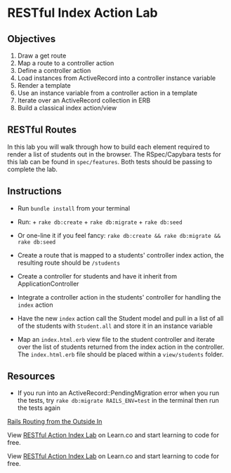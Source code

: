 # RESTful Index Action Lab

## Objectives 

1. Draw a get route
2. Map a route to a controller action
3. Define a controller action
4. Load instances from ActiveRecord into a controller instance variable
5. Render a template
6. Use an instance variable from a controller action in a template
7. Iterate over an ActiveRecord collection in ERB
8. Build a classical index action/view

## RESTful Routes

In this lab you will walk through how to build each element required to render a
list of students out in the browser. The RSpec/Capybara tests for this lab can
be found in `spec/features`. Both tests should be passing to complete the lab.

## Instructions

- Run `bundle install` from your terminal

- Run: + `rake db:create` + `rake db:migrate` + `rake db:seed`

- Or one-line it if you feel fancy: `rake db:create && rake db:migrate && rake db:seed`

- Create a route that is mapped to a students' controller index action, the
  resulting route should be `/students`

- Create a controller for students and have it inherit from
  ApplicationController

- Integrate a controller action in the students' controller for handling the
  `index` action

- Have the new `index` action call the Student model and pull in a list of all
  of the students with `Student.all` and store it in an instance variable

- Map an `index.html.erb` view file to the student controller and iterate over the
  list of students returned from the index action in the controller. The
  `index.html.erb` file should be placed within a `view/students` folder.

## Resources

- If you run into an ActiveRecord::PendingMigration error when you run the
  tests, try `rake db:migrate RAILS_ENV=test` in the terminal then run the tests
  again

[Rails Routing from the Outside In](http://edgeguides.rubyonrails.org/routing.html)

<p class='util--hide'>View <a href='https://learn.co/lessons/rails-restful-index-action-lab'>RESTful Action Index Lab</a> on Learn.co and start learning to code for free.</p>

<p data-visibility='hidden'>View <a href='https://learn.co/lessons/rails-restful-index-action-lab'>RESTful Action Index Lab</a> on Learn.co and start learning to code for free.</p>
